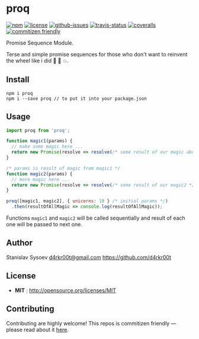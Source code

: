 # proq

[![npm](https://img.shields.io/npm/v/proq.svg)](https://www.npmjs.com/package/proq)
[![license](https://img.shields.io/npm/l/proq.svg)](http://opensource.org/licenses/MIT)
[![github-issues](https://img.shields.io/github/issues/d4rkr00t/proq.svg)](https://github.com/d4rkr00t/proq/issues)
[![travis-status](https://img.shields.io/travis/d4rkr00t/proq.svg)](https://travis-ci.org/d4rkr00t/proq)
[![coveralls](https://img.shields.io/coveralls/d4rkr00t/proq.svg)](https://coveralls.io/github/d4rkr00t/proq)
[![commitizen friendly](https://img.shields.io/badge/commitizen-friendly-brightgreen.svg)](http://commitizen.github.io/cz-cli/)

Promise Sequence Module.

Terse and simple promise sequences for those who don't want to reinvent the wheel like i did :rocket: :whale: :boom:.

## Install

```
npm i proq
npm i --save proq // to put it into your package.json
```

## Usage

```js
import proq from 'proq';

function magic1(params) {
  // make some magic here ...
  return new Promise(resolve => resolve(/* some result of our magic above */));
}

/* params is result of magic from magic1 */
function magic2(params) {
  // more magic here ...
  return new Promise(resolve => resolve(/* some result of our magic2 */));
}

proq([magic1, magic2], { unicorns: 10 } /* initial params */)
  .then(resultOfAllMagic => console.log(resultOfAllMagic));

```

Functions ```magic1``` and ```magic2``` will be called sequentially and result of each one will be passed to next one.

## Author

Stanislav Sysoev d4rkr00t@gmail.com https://github.com/d4rkr00t

## License

- **MIT** : http://opensource.org/licenses/MIT

## Contributing

Contributing are highly welcome! This repos is commitizen friendly — please read about it [here](http://commitizen.github.io/cz-cli/).
